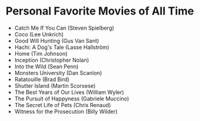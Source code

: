 # Personal Favorite Movies of All Time

- Catch Me If You Can (Steven Spielberg)
- Coco (Lee Unkrich)
- Good Will Hunting (Gus Van Sant)
- Hachi: A Dog's Tale (Lasse Hallström)
- Home (Tim Johnson)
- Inception (Christopher Nolan)
- Into the Wild (Sean Penn)
- Monsters University (Dan Scanlon)
- Ratatouille (Brad Bird)
- Shutter Island (Martin Scorsese)
- The Best Years of Our Lives (William Wyler)
- The Pursuit of Happyness (Gabriele Muccino)
- The Secret Life of Pets (Chris Renaud)
- Witness for the Prosecution (Billy Wilder)
